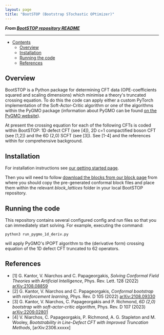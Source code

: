 ```yaml
---
layout: page
title: "BootSTOP (Bootstrap STochastic OPtimizer)"
---
```

***From [BootSTOP repository README](https://github.com/vniarchos/bootstop)***

---
<!-- TOC -->
* [Contents](#bootstop-bootstrap-stochastic-optimizer)
  * [Overview](#overview)
  * [Installation](#installation)
  * [Running the code](#running-the-code)
  * [References](#references)
<!-- TOC -->

## Overview
BootSTOP is a Python package for determining CFT data (OPE-coefficients squared and scaling dimensions) 
which minimise a theory's truncated crossing equation. To do this the code can apply either a custom PyTorch 
implementation of the Soft-Actor-Critic algorithm
or one of the algorithms within the PyGMO package (information about PyGMO can be found 
[on the PyGMO website](https://esa.github.io/pygmo2/)). 

At present the crossing equation for each of the following CFTs is coded within BootSTOP: 
1D defect CFT (see [4]), 2D c=1 compactified boson CFT (see [1,2]) 
and the 6D (2,0) SCFT (see [3]). See [1-4] and the references within for comprehensive background.

## Installation
For installation instructions see [our getting started page](https://github.com/vniarchos/BootSTOP/blob/main/requirements/getting_started.md).

Then you will need to follow [download the blocks from our block page](/bootpages/blocks)
from where you should copy the pre-generated conformal block files and place
them within the relevant *block_lattices* 
folder in your local BootSTOP repository.

## Running the code

This repository contains several configured config and run files so that you can immediately start solving.
For example, executing the command:
   ```
   python3 run_pygmo_1d_deriv.py
   ```
will apply PyGMO's IPOPT algorithm to the (derivative form) crossing equation of the 1D defect CFT 
truncated to 62 operators.



## References
- [1] G. Kantor, V. Niarchos and C. Papageorgakis,
*Solving Conformal Field Theories with Artificial Intelligence*,
Phys. Rev. Lett. 128 (2022) [arXiv:2108.08859](https://arxiv.org/abs/2108.08859)
- [2] G. Kantor, V. Niarchos and C. Papageorgakis,
*Conformal bootstrap with reinforcement learning*,
Phys. Rev. D 105 (2022) [arXiv:2108.09330](https://arxiv.org/abs/2108.09330)
- [3] G. Kantor, V. Niarchos, C. Papageorgakis and P. Richmond,
*6D (2,0) bootstrap with soft-actor-critic algorithm*,
Phys. Rev. D 107 (2023) [arXiv:2209.02801](https://arxiv.org/abs/2209.02801)
- [4] V. Niarchos, C. Papageorgakis, P. Richmond, A. G. Stapleton and M. Wooley,
*Bootstrability in Line-Defect CFT with Improved Truncation Methods*, [arXiv:2306.xxxxx]

